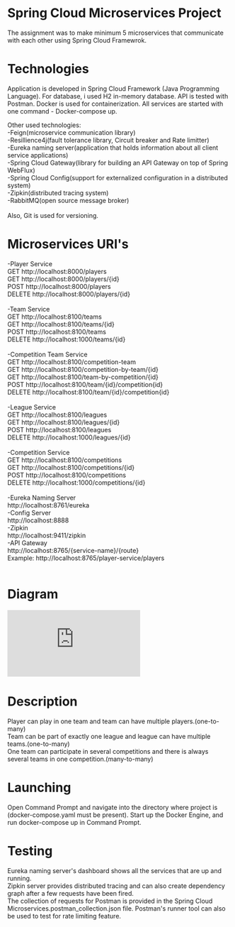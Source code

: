 # Spring Cloud Microservices Project
The assignment was to make minimum 5 microservices that communicate with each other using Spring Cloud Framewrok.

# Technologies
Application is developed in Spring Cloud Framework (Java Programming Language). For database, i used H2 in-memory database. API is tested with Postman. Docker is used for containerization. All services are started with one command - Docker-compose up.

Other used technologies: <br /> 
-Feign(microservice communication library) <br /> 
-Resillience4j(fault tolerance library, Circuit breaker and Rate limitter) <br /> 
-Eureka naming server(application that holds information about all client service applications) <br /> 
-Spring Cloud Gateway(library for building an API Gateway on top of Spring WebFlux) <br /> 
-Spring Cloud Config(support for externalized configuration in a distributed system) <br /> 
-Zipkin(distributed tracing system) <br /> 
-RabbitMQ(open source message broker) <br /> 
 <br /> 
Also, Git is used for versioning. <br /> 

# Microservices URI's
-Player Service <br /> 
GET http://localhost:8000/players <br /> 
GET http://localhost:8000/players/{id} <br /> 
POST http://localhost:8000/players <br /> 
DELETE http://localhost:8000/players/{id} <br /> 
 <br /> 
-Team Service  <br /> 
GET http://localhost:8100/teams <br /> 
GET http://localhost:8100/teams/{id} <br /> 
POST http://localhost:8100/teams <br /> 
DELETE http://localhost:1000/teams/{id} <br /> 
 <br /> 
-Competition Team Service <br /> 
GET http://localhost:8100/competition-team <br /> 
GET http://localhost:8100/competition-by-team/{id} <br /> 
GET http://localhost:8100/team-by-competition/{id} <br /> 
POST http://localhost:8100/team/{id}/competition{id} <br /> 
DELETE http://localhost:8100/team/{id}/competition{id} <br /> 
 <br /> 
-League Service <br /> 
GET http://localhost:8100/leagues <br /> 
GET http://localhost:8100/leagues/{id} <br /> 
POST http://localhost:8100/leagues <br /> 
DELETE http://localhost:1000/leagues/{id} <br /> 
 <br /> 
-Competition Service <br /> 
GET http://localhost:8100/competitions <br /> 
GET http://localhost:8100/competitions/{id} <br /> 
POST http://localhost:8100/competitions <br /> 
DELETE http://localhost:1000/competitions/{id} <br /> 
 <br /> 
-Eureka Naming Server <br /> 
 http://localhost:8761/eureka <br /> 
-Config Server  <br /> 
http://localhost:8888 <br /> 
-Zipkin <br /> 
http://localhost:9411/zipkin <br /> 
-API Gateway <br /> 
http://localhost:8765/{service-name}/{route} <br /> 
Example: http://localhost:8765/player-service/players <br /> 
 <br /> 
# Diagram 

 ![Alt text](https://fv9-4.failiem.lv/thumb_show.php?i=mqb7bhgta&view "Title")
 
 # Description
 Player can play in one team and team can have multiple players.(one-to-many) <br /> 
 Team can be part of exactly one league and league can have multiple teams.(one-to-many) <br /> 
 One team can participate in several competitions and there is always several teams in one competition.(many-to-many)
 # Launching
Open Command Prompt and navigate into the directory where project is (docker-compose.yaml must be present). Start up the Docker Engine, and run docker-compose up in Command Prompt.
# Testing
Eureka naming server's dashboard shows all the services that are up and running. <br /> 
Zipkin server provides distributed tracing and can also create dependency graph after a few requests have been fired. <br /> 
The collection of requests for Postman is provided in the Spring Cloud Microservices.postman_collection.json file.
Postman's runner tool can also be used to test for rate limiting feature.  <br /> 
